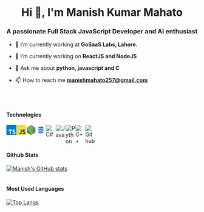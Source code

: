 <h1 align="center">Hi 👋, I'm Manish Kumar Mahato</h1>
<h3 align="center">A passionate Full Stack JavaScript Developer and AI enthusiast</h3>


- 🔭 I’m currently working at **GoSaaS Labs, Lahore.**

- 🌱 I’m currently working on **ReactJS and NodeJS**

- 💬 Ask me about **python, javascript and C**

- 📫 How to reach me **manishmahato257@gmail.com**

<br />
<br/>

#### Technologies

<img align="left" alt="Typescript" width="26px" src="https://raw.githubusercontent.com/github/explore/78df643247d429f6cc873026c0622819ad797942/topics/typescript/typescript.png" />
<img align="left" alt="JavaScript" width="26px" src="https://raw.githubusercontent.com/github/explore/80688e429a7d4ef2fca1e82350fe8e3517d3494d/topics/javascript/javascript.png" />
<img align="left" alt="Node.js" width="26px" src="https://raw.githubusercontent.com/github/explore/80688e429a7d4ef2fca1e82350fe8e3517d3494d/topics/nodejs/nodejs.png" />
<img align="left" alt="SQL" width="26px" src="https://raw.githubusercontent.com/github/explore/80688e429a7d4ef2fca1e82350fe8e3517d3494d/topics/sql/sql.png" />
<img align="left" alt="C#" width="26px" src="https://seeklogo.com/images/C/c-sharp-c-logo-02F17714BA-seeklogo.com.png" />
<img align="left" alt="Java" width="26px" src="https://seeklogo.com/images/J/java-logo-7833D1D21A-seeklogo.com.png" />
<img align="left" alt="Python" width="26px" src="https://seeklogo.com/images/P/python-logo-A32636CAA3-seeklogo.com.png" />
<img align="left" alt="C++" width="26px" src="https://seeklogo.com/images/C/c-logo-1B1817C041-seeklogo.com.png" />
<img align="left" alt="Github" width="26px" src="https://github.githubassets.com/images/modules/logos_page/Octocat.png" />

<br />

<br/>
<br/>

#### Github Stats
[![Manish's GitHub stats](https://github-readme-stats.vercel.app/api?username=manish257)](https://github.com/manish257/github-readme-stats)
<br />
<br/>


#### Most Used Languages
[![Top Langs](http://github-readme-stats.vercel.app/api/top-langs/?username=manish257&langs_count=10)](https://github.com/manish257/github-readme-stats)


